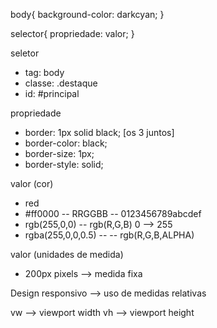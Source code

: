 body{
    background-color: darkcyan;
}

selector{
    propriedade: valor;
}

seletor
- tag: body
- classe: .destaque
- id: #principal

propriedade
- border: 1px solid black; [os 3 juntos]
- border-color: black;
- border-size: 1px;
- border-style: solid;

valor (cor)
- red
- #ff0000
-- RRGGBB
-- 0123456789abcdef
- rgb(255,0,0)
-- rgb(R,G,B) 0 --> 255
- rgba(255,0,0,0.5)
-- -- rgb(R,G,B,ALPHA)

valor (unidades de medida)
- 200px pixels --> medida fixa

Design responsivo --> uso de medidas relativas

vw --> viewport width
vh --> viewport height